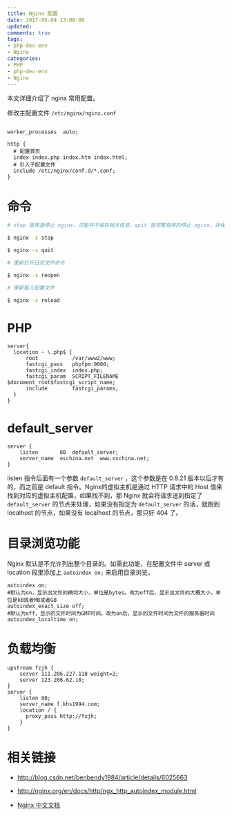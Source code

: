 ```yaml
---
title: Nginx 配置
date: 2017-05-04 13:00:00
updated:
comments: true
tags:
- php-dev-env
- Nginx
categories:
- PHP
- php-dev-env
- Nginx
---
```


本文详细介绍了 nginx 常用配置。

<!--more-->

修改主配置文件 `/etc/nginx/nginx.conf`

```nginx

worker_processes  auto;

http {
  # 配置首页
  index index.php index.htm index.html;
  # 引入子配置文件
  include /etc/nginx/conf.d/*.conf;
}
```

# 命令

```bash
# stop 是快速停止 nginx，可能并不保存相关信息，quit 是完整有序的停止 nginx，并保存相关信息

$ nginx -s stop

$ nginx -s quit

# 重新打开日志文件命令

$ nginx -s reopen

# 重新载入配置文件

$ nginx -s reload
```

# PHP

```nginx
server{
  location ~ \.php$ {
      root           /var/www2/www;
      fastcgi_pass   phpfpm:9000;
      fastcgi_index  index.php;
      fastcgi_param  SCRIPT_FILENAME  $document_root$fastcgi_script_name;
      include        fastcgi_params;
  }
}
```

# default_server

```nginx
server {
    listen       80  default_server;
    server_name  oschina.net  www.oschina.net;
}       
```

listen 指令后面有一个参数 `default_server` ，这个参数是在 0.8.21 版本以后才有的，而之前是 default 指令。Nginx的虚拟主机是通过 HTTP 请求中的 Host 值来找到对应的虚拟主机配置，如果找不到，那 Nginx 就会将请求送到指定了 `default_server` 的节点来处理，如果没有指定为 `default_server` 的话，就跑到 localhost 的节点，如果没有 localhost 的节点，那只好 404 了。

# 目录浏览功能

Nginx 默认是不允许列出整个目录的。如需此功能，在配置文件中 server 或 location 段里添加上 `autoindex on;` 来启用目录浏览。

```nginx
autoindex on;
#默认为on，显示出文件的确切大小，单位是bytes。改为off后，显示出文件的大概大小，单位是kB或者MB或者GB
autoindex_exact_size off;
#默认为off，显示的文件时间为GMT时间。改为on后，显示的文件时间为文件的服务器时间
autoindex_localtime on;
```

# 负载均衡

```nginx
upstream fzjh {
    server 111.206.227.118 weight=2;
    server 123.206.62.18;
}
server {
    listen 80;
    server_name f.khs1994.com;
    location / {
      proxy_pass http://fzjh;
    }
}
```

# 相关链接

* http://blog.csdn.net/benbendy1984/article/details/6025663

* http://nginx.org/en/docs/http/ngx_http_autoindex_module.html

* [Nginx 中文文档](https://github.com/oopsguy/nginx-docs)
